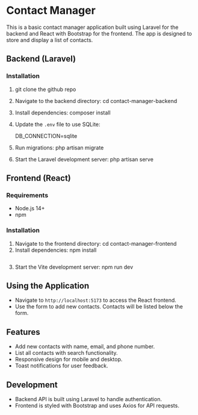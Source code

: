 # Contact Manager

This is a basic contact manager application built using Laravel for the backend and React with Bootstrap for the frontend. The app is designed to store and display a list of contacts.

## Backend (Laravel)


### Installation
1. git clone the github repo
2. Navigate to the backend directory:
   cd contact-manager-backend
3. Install dependencies:
   composer install

4. Update the `.env` file to use SQLite:

   DB_CONNECTION=sqlite

5. Run migrations:
   php artisan migrate

6. Start the Laravel development server:
   php artisan serve

## Frontend (React)

### Requirements
- Node.js 14+
- npm

### Installation
1. Navigate to the frontend directory:
   cd contact-manager-frontend
2. Install dependencies:
   npm install
   ```
3. Start the Vite development server:
   npm run dev

## Using the Application
- Navigate to `http://localhost:5173` to access the React frontend.
- Use the form to add new contacts. Contacts will be listed below the form.

## Features
- Add new contacts with name, email, and phone number.
- List all contacts with search functionality.
- Responsive design for mobile and desktop.
- Toast notifications for user feedback.

## Development 
- Backend API is built using Laravel to handle authentication.
- Frontend is styled with Bootstrap and uses Axios for API requests.

